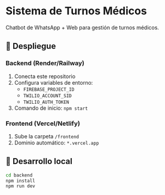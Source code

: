 # Sistema de Turnos Médicos

Chatbot de WhatsApp + Web para gestión de turnos médicos.

## 🚀 Despliegue

### Backend (Render/Railway)
1. Conecta este repositorio
2. Configura variables de entorno:
   - `FIREBASE_PROJECT_ID`
   - `TWILIO_ACCOUNT_SID`
   - `TWILIO_AUTH_TOKEN`
3. Comando de inicio: `npm start`

### Frontend (Vercel/Netlify)
1. Sube la carpeta `/frontend`
2. Dominio automático: `*.vercel.app`

## 🔧 Desarrollo local
```bash
cd backend
npm install
npm run dev
```